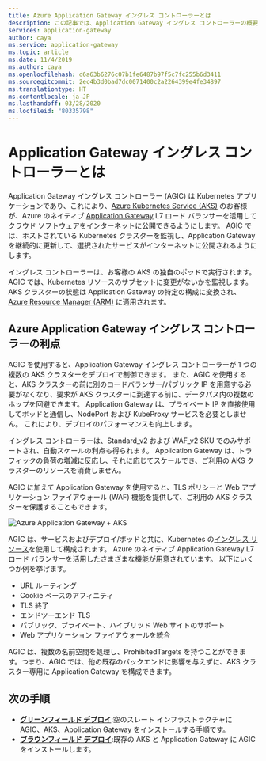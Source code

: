 ```yaml
---
title: Azure Application Gateway イングレス コントローラーとは
description: この記事では、Application Gateway イングレス コントローラーの概要について説明します。
services: application-gateway
author: caya
ms.service: application-gateway
ms.topic: article
ms.date: 11/4/2019
ms.author: caya
ms.openlocfilehash: d6a63b6276c07b1fe6487b97f5c7fc255b6d3411
ms.sourcegitcommit: 2ec4b3d0bad7dc0071400c2a2264399e4fe34897
ms.translationtype: HT
ms.contentlocale: ja-JP
ms.lasthandoff: 03/28/2020
ms.locfileid: "80335798"
---
```

# <a name="what-is-application-gateway-ingress-controller"></a>Application Gateway イングレス コントローラーとは
Application Gateway イングレス コントローラー (AGIC) は Kubernetes アプリケーションであり、これにより、[Azure Kubernetes Service (AKS)](https://azure.microsoft.com/services/kubernetes-service/) のお客様が、Azure のネイティブ [Application Gateway](https://azure.microsoft.com/services/application-gateway/) L7 ロード バランサーを活用してクラウド ソフトウェアをインターネットに公開できるようにします。 AGIC では、ホストされている Kubernetes クラスターを監視し、Application Gateway を継続的に更新して、選択されたサービスがインターネットに公開されるようにします。

イングレス コントローラーは、お客様の AKS の独自のポッドで実行されます。 AGIC では、Kubernetes リソースのサブセットに変更がないかを監視します。 AKS クラスターの状態は Application Gateway の特定の構成に変換され、[Azure Resource Manager (ARM)](https://docs.microsoft.com/azure/azure-resource-manager/resource-group-overview) に適用されます。

## <a name="benefits-of-application-gateway-ingress-controller"></a>Azure Application Gateway イングレス コントローラーの利点
AGIC を使用すると、Application Gateway イングレス コントローラーが 1 つの複数の AKS クラスターをデプロイで制御できます。 また、AGIC を使用すると、AKS クラスターの前に別のロードバランサー/パブリック IP を用意する必要がなくなり、要求が AKS クラスターに到達する前に、データパス内の複数のホップを回避できます。 Application Gateway は、プライベート IP を直接使用してポッドと通信し、NodePort および KubeProxy サービスを必要としません。 これにより、デプロイのパフォーマンスも向上します。

イングレス コントローラーは、Standard_v2 および WAF_v2 SKU でのみサポートされ、自動スケールの利点も得られます。 Application Gateway は、トラフィックの負荷の増減に反応し、それに応じてスケールでき、ご利用の AKS クラスターのリソースを消費しません。

AGIC に加えて Application Gateway を使用すると、TLS ポリシーと Web アプリケーション ファイアウォール (WAF) 機能を提供して、ご利用の AKS クラスターを保護することもできます。

![Azure Application Gateway + AKS](./media/application-gateway-ingress-controller-overview/architecture.png)

AGIC は、サービスおよびデプロイ/ポッドと共に、Kubernetes の[イングレス リソース](https://kubernetes.io/docs/user-guide/ingress/)を使用して構成されます。 Azure のネイティブ Application Gateway L7 ロード バランサーを活用したさまざまな機能が用意されています。 以下にいくつか例を挙げます。
  - URL ルーティング
  - Cookie ベースのアフィニティ
  - TLS 終了
  - エンドツーエンド TLS
  - パブリック、プライベート、ハイブリッド Web サイトのサポート
  - Web アプリケーション ファイアウォールを統合

AGIC は、複数の名前空間を処理し、ProhibitedTargets を持つことができます。つまり、AGIC では、他の既存のバックエンドに影響を与えずに、AKS クラスター専用に Application Gateway を構成できます。 

## <a name="next-steps"></a>次の手順

- [**グリーンフィールド デプロイ**](ingress-controller-install-new.md):空のスレート インフラストラクチャに AGIC、AKS、Application Gateway をインストールする手順です。
- [**ブラウンフィールド デプロイ**](ingress-controller-install-existing.md):既存の AKS と Application Gateway に AGIC をインストールします。

